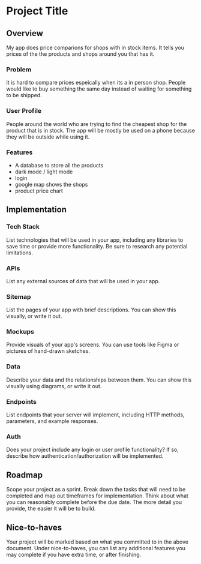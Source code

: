 # Project Title

## Overview

<!-- What is your app? Brief description in a couple of sentences. -->

My app does price comparions for shops with in stock items. It tells you prices of the the products and shops around you that has it.

### Problem

<!-- Why is your app needed? Background information around any pain points or other reasons. -->

It is hard to compare prices espeically when its a in person shop. People would like to buy something the same day instead of waiting for something to be shipped.

### User Profile

<!-- Who will use your app? How will they use it? Any special considerations that your app must take into account. -->

People around the world who are trying to find the cheapest shop for the product that is in stock. The app will be mostly be used on a phone because they will be outside while using it.

### Features

<!-- List the functionality that your app will include. These can be written as user stories or descriptions with related details. Do not describe _how_ these features are implemented, only _what_ needs to be implemented. -->

- A database to store all the products
- dark mode / light mode
- login
- google map shows the shops
- product price chart

## Implementation

### Tech Stack

List technologies that will be used in your app, including any libraries to save time or provide more functionality. Be sure to research any potential limitations.

### APIs

List any external sources of data that will be used in your app.

### Sitemap

List the pages of your app with brief descriptions. You can show this visually, or write it out.

### Mockups

Provide visuals of your app's screens. You can use tools like Figma or pictures of hand-drawn sketches.

### Data

Describe your data and the relationships between them. You can show this visually using diagrams, or write it out.

### Endpoints

List endpoints that your server will implement, including HTTP methods, parameters, and example responses.

### Auth

Does your project include any login or user profile functionality? If so, describe how authentication/authorization will be implemented.

## Roadmap

Scope your project as a sprint. Break down the tasks that will need to be completed and map out timeframes for implementation. Think about what you can reasonably complete before the due date. The more detail you provide, the easier it will be to build.

## Nice-to-haves

Your project will be marked based on what you committed to in the above document. Under nice-to-haves, you can list any additional features you may complete if you have extra time, or after finishing.
